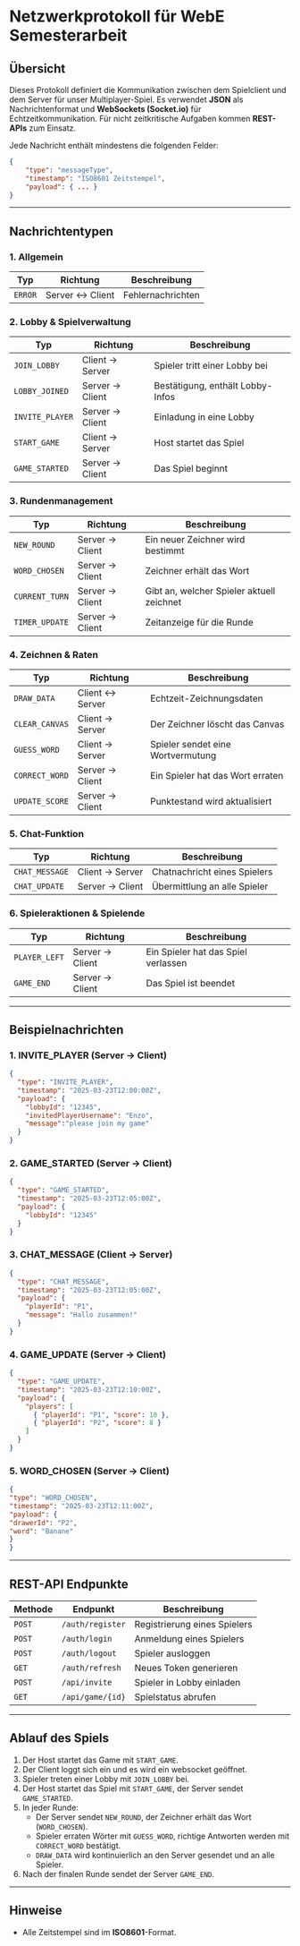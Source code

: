 # Netzwerkprotokoll für WebE Semesterarbeit

## Übersicht
Dieses Protokoll definiert die Kommunikation zwischen dem Spielclient und dem Server für unser Multiplayer-Spiel. Es verwendet **JSON** als Nachrichtenformat und **WebSockets (Socket.io)** für Echtzeitkommunikation. Für nicht zeitkritische Aufgaben kommen **REST-APIs** zum Einsatz.

Jede Nachricht enthält mindestens die folgenden Felder:

```json
{
    "type": "messageType",  
    "timestamp": "ISO8601 Zeitstempel",  
    "payload": { ... }  
}
```

---

## Nachrichtentypen

### **1. Allgemein**
| Typ         | Richtung         | Beschreibung                              |
|------------|----------------|-------------------------------------------|
| `ERROR`    | Server ↔ Client | Fehlernachrichten                         |

### **2. Lobby & Spielverwaltung**
| Typ             | Richtung         | Beschreibung                          |
|----------------|----------------|--------------------------------------|
| `JOIN_LOBBY`   | Client → Server | Spieler tritt einer Lobby bei        |
| `LOBBY_JOINED` | Server → Client | Bestätigung, enthält Lobby-Infos     |
| `INVITE_PLAYER` | Server → Client | Einladung in eine Lobby     |
| `START_GAME`   | Client → Server | Host startet das Spiel               |
| `GAME_STARTED` | Server → Client | Das Spiel beginnt                    |

### **3. Rundenmanagement**
| Typ          | Richtung         | Beschreibung                   |
|-------------|----------------|------------------------------|
| `NEW_ROUND` | Server → Client | Ein neuer Zeichner wird bestimmt |
| `WORD_CHOSEN` | Server → Client | Zeichner erhält das Wort    |
| `CURRENT_TURN` | Server → Client | Gibt an, welcher Spieler aktuell zeichnet    |
| `TIMER_UPDATE` | Server → Client | Zeitanzeige für die Runde   |

### **4. Zeichnen & Raten**
| Typ            | Richtung         | Beschreibung                          |
|---------------|----------------|--------------------------------------|
| `DRAW_DATA`   | Client ↔ Server | Echtzeit-Zeichnungsdaten            |
| `CLEAR_CANVAS` | Client → Server | Der Zeichner löscht das Canvas       |
| `GUESS_WORD`  | Client → Server | Spieler sendet eine Wortvermutung    |
| `CORRECT_WORD` | Server → Client | Ein Spieler hat das Wort erraten     |
| `UPDATE_SCORE` | Server → Client | Punktestand wird aktualisiert        |

### **5. Chat-Funktion**
| Typ            | Richtung         | Beschreibung                     |
|---------------|----------------|---------------------------------|
| `CHAT_MESSAGE` | Client → Server | Chatnachricht eines Spielers    |
| `CHAT_UPDATE`  | Server → Client | Übermittlung an alle Spieler   |

### **6. Spieleraktionen & Spielende**
| Typ         | Richtung         | Beschreibung                        |
|------------|----------------|------------------------------------|
| `PLAYER_LEFT` | Server → Client | Ein Spieler hat das Spiel verlassen |
| `GAME_END`  | Server → Client | Das Spiel ist beendet              |

---

## Beispielnachrichten

### **1. INVITE_PLAYER (Server → Client)**
```json
{
  "type": "INVITE_PLAYER",
  "timestamp": "2025-03-23T12:00:00Z",
  "payload": {
    "lobbyId": "12345",
    "invitedPlayerUsername": "Enzo",
    "message":"please join my game"
  }
}
```

### **2. GAME_STARTED (Server → Client)**
```json
{
  "type": "GAME_STARTED",
  "timestamp": "2025-03-23T12:05:00Z",
  "payload": {
    "lobbyId": "12345"
  }
}
```

### **3. CHAT_MESSAGE (Client → Server)**
```json
{
  "type": "CHAT_MESSAGE",
  "timestamp": "2025-03-23T12:05:00Z",
  "payload": {
    "playerId": "P1",
    "message": "Hallo zusammen!"
  }
}
```

### **4. GAME_UPDATE (Server → Client)**
```json
{
  "type": "GAME_UPDATE",
  "timestamp": "2025-03-23T12:10:00Z",
  "payload": {
    "players": [
      { "playerId": "P1", "score": 10 },
      { "playerId": "P2", "score": 8 }
    ]
  }
}
```

### **5. WORD_CHOSEN (Server → Client)**
```json
{
"type": "WORD_CHOSEN",
"timestamp": "2025-03-23T12:11:00Z",
"payload": {
"drawerId": "P2",
"word": "Banane"
}
}
```

---

## REST-API Endpunkte

| Methode  | Endpunkt             | Beschreibung                       |
|----------|----------------------|----------------------------------|
| `POST`   | `/auth/register`      | Registrierung eines Spielers     |
| `POST`   | `/auth/login`         | Anmeldung eines Spielers         |
| `POST`   | `/auth/logout`        | Spieler ausloggen                |
| `GET`    | `/auth/refresh`       | Neues Token generieren           |
| `POST`   | `/api/invite`         | Spieler in Lobby einladen        |
| `GET`    | `/api/game/{id}`      | Spielstatus abrufen              |

---

## Ablauf des Spiels

1. Der Host startet das Game mit `START_GAME`.
2. Der Client loggt sich ein und es wird ein websocket geöffnet.
3. Spieler treten einer Lobby mit `JOIN_LOBBY` bei.
4. Der Host startet das Spiel mit `START_GAME`, der Server sendet `GAME_STARTED`.
5. In jeder Runde:
   - Der Server sendet `NEW_ROUND`, der Zeichner erhält das Wort (`WORD_CHOSEN`).
   - Spieler erraten Wörter mit `GUESS_WORD`, richtige Antworten werden mit `CORRECT_WORD` bestätigt.
   - `DRAW_DATA` wird kontinuierlich an den Server gesendet und an alle Spieler.
6. Nach der finalen Runde sendet der Server `GAME_END`.

---

## Hinweise

- Alle Zeitstempel sind im **ISO8601**-Format.

